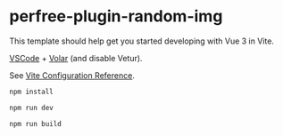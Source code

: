 # perfree-plugin-random-img

This template should help get you started developing with Vue 3 in Vite.


[VSCode](https://code.visualstudio.com/) + [Volar](https://marketplace.visualstudio.com/items?itemName=Vue.volar) (and disable Vetur).


See [Vite Configuration Reference](https://vitejs.dev/config/).


```sh
npm install
```


```sh
npm run dev
```


```sh
npm run build
```
